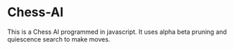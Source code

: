 # Chess-AI
This is a Chess AI programmed in javascript. It uses alpha beta pruning and quiescence search to make moves.
